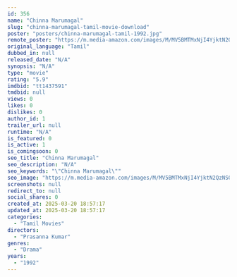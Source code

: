 ```yaml
---
id: 356
name: "Chinna Marumagal"
slug: "chinna-marumagal-tamil-movie-download"
poster: "posters/chinna-marumagal-tamil-1992.jpg"
remote_poster: "https://m.media-amazon.com/images/M/MV5BMTMxNjI4YjktN2QzNS00ODcyLTg5ZTUtZjQzNTYzZjk5NTgxXkEyXkFqcGdeQXVyODEzOTQwNTY@._V1_SX300.jpg"
original_language: "Tamil"
dubbed_in: null
released_date: "N/A"
synopsis: "N/A"
type: "movie"
rating: "5.9"
imdbid: "tt1437591"
tmdbid: null
views: 0
likes: 0
dislikes: 0
author_id: 1
trailer_url: null
runtime: "N/A"
is_featured: 0
is_active: 1
is_comingsoon: 0
seo_title: "Chinna Marumagal"
seo_description: "N/A"
seo_keywords: "\"Chinna Marumagal\""
seo_image: "https://m.media-amazon.com/images/M/MV5BMTMxNjI4YjktN2QzNS00ODcyLTg5ZTUtZjQzNTYzZjk5NTgxXkEyXkFqcGdeQXVyODEzOTQwNTY@._V1_SX300.jpg"
screenshots: null
redirect_to: null
social_shares: 0
created_at: 2025-03-20 18:57:17
updated_at: 2025-03-20 18:57:17
categories:
  - "Tamil Movies"
directors:
  - "Prasanna Kumar"
genres:
  - "Drama"
years:
  - "1992"
---
```

